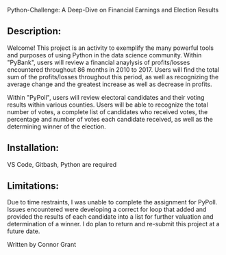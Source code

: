 Python-Challenge: A Deep-Dive on Financial Earnings and Election Results

## Description: 
Welcome! This project is an activity to exemplify the many powerful tools and purposes of using Python in the data science community.
Within "PyBank", users will review a financial anaylysis of profits/losses encountered throughout 86 months in 2010 to 2017. Users will find the total sum of the profits/losses throughout this period, as well as recognizing the average change and the greatest increase as well as decrease in profits.

Within "PyPoll", users will review electoral candidates and their voting results within various counties. Users will be able to recognize the total number of votes,
a complete list of candidates who received votes, the percentage and number of votes each candidate received, as well as the determining winner of the election.

## Installation:
VS Code, Gitbash, Python are required

## Limitations:
Due to time restraints, I was unable to complete the assignment for PyPoll. Issues encountered were developing a correct for loop that added and provided the results of each candidate into a list for further valuation and determination of a winner. I do plan to return and re-submit this project at a future date.

Written by Connor Grant
